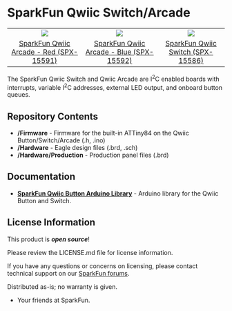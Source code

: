 SparkFun Qwiic Switch/Arcade
========================================
<table class="table table-hover table-striped table-bordered">
  <tr align="center">
   <td><a href="https://www.sparkfun.com/products/15591"><img src="https://cdn.sparkfun.com//assets/parts/1/4/1/9/8/15591-Qwiic_Arcade_-_Red-01.jpg"></a></td>
   <td><a href="https://www.sparkfun.com/products/15592"><img src="https://cdn.sparkfun.com//assets/parts/1/4/1/9/9/15592-Qwiic_Arcade_-_Blue-01.jpg"></a></td>
   <td><a href="https://www.sparkfun.com/products/15586"><img src="https://cdn.sparkfun.com//assets/parts/1/4/1/9/2/15586-Qwiic_Switch__without_microswitch_-01.jpg"></a></td>
  </tr>
  <tr align="center">
    <td><a href="https://www.sparkfun.com/products/15591">SparkFun Qwiic Arcade - Red (SPX-15591)</a></td>
    <td><a href="https://www.sparkfun.com/products/15592">SparkFun Qwiic Arcade - Blue (SPX-15592)</a></td>
    <td><a href="https://www.sparkfun.com/products/15586">SparkFun Qwiic Switch (SPX-15586)</a></td>
  </tr>
</table>

The SparkFun Qwiic Switch and Qwiic Arcade are I<sup>2</sup>C enabled boards with interrupts, variable I<sup>2</sup>C addresses, external LED output, and onboard button queues.

Repository Contents
-------------------

* **/Firmware** - Firmware for the built-in ATTiny84 on the Qwiic Button/Switch/Arcade (.h, .ino)
* **/Hardware** - Eagle design files (.brd, .sch)
* **/Hardware/Production** - Production panel files (.brd)

Documentation
--------------
* **[SparkFun Qwiic Button Arduino Library](https://github.com/sparkfun/SparkFun_Qwiic_Button_Arduino_Library)** - Arduino library for the Qwiic Button and Switch.

License Information
-------------------

This product is _**open source**_! 

Please review the LICENSE.md file for license information. 

If you have any questions or concerns on licensing, please contact technical support on our [SparkFun forums](https://forum.sparkfun.com/viewforum.php?f=152).

Distributed as-is; no warranty is given.

- Your friends at SparkFun.

_<COLLABORATION CREDIT>_
